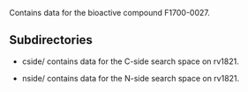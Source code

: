 Contains data for the bioactive compound F1700-0027.

## Subdirectories

- cside/ contains data for the C-side search space on rv1821.

- nside/ contains data for the N-side search space on rv1821.

